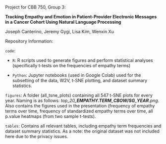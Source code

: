 Project for CBB 750, Group 3:

**Tracking Empathy and Emotion in Patient-Provider Electronic Messages in a Cancer Cohort 
Using Natural Language Processing**

Joseph Canterino, Jeremy Gygi, Lisa Kim, Wenxin Xu

Repository Information:

`code`:

 +  `R`: R scripts used to generate figures and perform statistical analyses (specifically t-tests on the frequencies of empathy terms)
    
 +  `Python`: Jupyter notebooks (used in Google Colab) used for the subsetting of the data, W2V, t-SNE plotting, and dataset summary statistics.

`figures`: A folder (all_tsne_plots) containing all 547 t-SNE plots for every year. Naming is as follows: *top_20_**EMPATHY.TERM**\_**CBOW/SG**\_**YEAR**.png*. Also contains the figures used in the presentation (frequency of empathy terms over time, frequency of standardized empathy terms over time, all p.value heatmaps (from two sample t-tests).

`tables`: Contains all relevant tables, including empathy term frequencies and dataset summary statistics. As a note: the original dataset was not included here due to the privacy issues.

